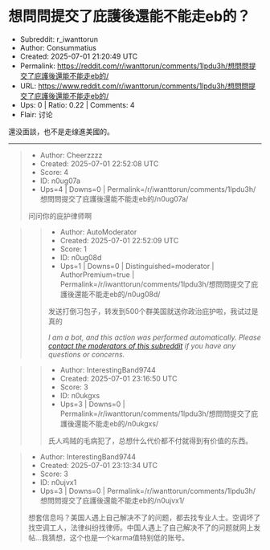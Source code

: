 # 想問問提交了庇護後還能不能走eb的？

- Subreddit: r_iwanttorun
- Author: Consummatius
- Created: 2025-07-01 21:20:49 UTC
- Permalink: https://reddit.com/r/iwanttorun/comments/1lpdu3h/想問問提交了庇護後還能不能走eb的/
- URL: https://www.reddit.com/r/iwanttorun/comments/1lpdu3h/想問問提交了庇護後還能不能走eb的/
- Ups: 0 | Ratio: 0.22 | Comments: 4
- Flair: 讨论


還没面談，也不是走缐進美國的。


---

> - Author: Cheerzzzz
> - Created: 2025-07-01 22:52:08 UTC
> - Score: 4
> - ID: n0ug07a
> - Ups=4 | Downs=0 | Permalink=/r/iwanttorun/comments/1lpdu3h/想問問提交了庇護後還能不能走eb的/n0ug07a/
>
> 问问你的庇护律师啊

>> - Author: AutoModerator
>> - Created: 2025-07-01 22:52:09 UTC
>> - Score: 1
>> - ID: n0ug08d
>> - Ups=1 | Downs=0 | Distinguished=moderator | AuthorPremium=true | Permalink=/r/iwanttorun/comments/1lpdu3h/想問問提交了庇護後還能不能走eb的/n0ug08d/
>>
>> 发送打倒习包子，转发到500个群美国就送你政治庇护啦，我试过是真的
>> 
>> *I am a bot, and this action was performed automatically. Please [contact the moderators of this subreddit](/message/compose/?to=/r/iwanttorun) if you have any questions or concerns.*

>> - Author: InterestingBand9744
>> - Created: 2025-07-01 23:16:50 UTC
>> - Score: 3
>> - ID: n0ukgxs
>> - Ups=3 | Downs=0 | Permalink=/r/iwanttorun/comments/1lpdu3h/想問問提交了庇護後還能不能走eb的/n0ukgxs/
>>
>> 氏人鸡贼的毛病犯了，总想什么代价都不付就得到有价值的东西。

> - Author: InterestingBand9744
> - Created: 2025-07-01 23:13:34 UTC
> - Score: 3
> - ID: n0ujvx1
> - Ups=3 | Downs=0 | Permalink=/r/iwanttorun/comments/1lpdu3h/想問問提交了庇護後還能不能走eb的/n0ujvx1/
>
> 想套信息吗？美国人遇上自己解决不了的问题，都去找专业人士。空调坏了找空调工人，法律纠纷找律师。中国人遇上了自己解决不了的问题就网上发帖...我猜想，这个也是一个karma值特别低的账号。
